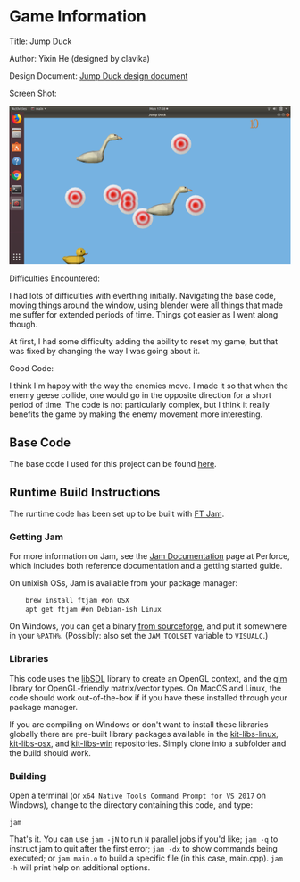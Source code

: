 # Game Information

Title: Jump Duck

Author: Yixin He (designed by clavika)

Design Document: [Jump Duck design document](http://graphics.cs.cmu.edu/courses/15-466-f18/game0-designs/clavicka/)

Screen Shot:

![Screen Shot](screenshot.png)

Difficulties Encountered:

I had lots of difficulties with everthing initially. Navigating the base code, moving things around the window, using blender were all things that made me suffer for extended periods of time. Things got easier as I went along though. 

At first, I had some difficulty adding the ability to reset my game, but that was fixed by changing the way I was going about it. 

Good Code:

I think I'm happy with the way the enemies move. I made it so that when the enemy geese collide, one would go in the opposite direction for a short period of time. The code is not particularly complex, but I think it really benefits the game by making the enemy movement more interesting.

## Base Code
The base code I used for this project can be found [here](https://github.com/ixchow/15-466-f18-base0).

## Runtime Build Instructions

The runtime code has been set up to be built with [FT Jam](https://www.freetype.org/jam/).

### Getting Jam

For more information on Jam, see the [Jam Documentation](https://www.perforce.com/documentation/jam-documentation) page at Perforce, which includes both reference documentation and a getting started guide.

On unixish OSs, Jam is available from your package manager:
```
	brew install ftjam #on OSX
	apt get ftjam #on Debian-ish Linux
```

On Windows, you can get a binary [from sourceforge](https://sourceforge.net/projects/freetype/files/ftjam/2.5.2/ftjam-2.5.2-win32.zip/download),
and put it somewhere in your `%PATH%`.
(Possibly: also set the `JAM_TOOLSET` variable to `VISUALC`.)

### Libraries

This code uses the [libSDL](https://www.libsdl.org/) library to create an OpenGL context, and the [glm](https://glm.g-truc.net) library for OpenGL-friendly matrix/vector types.
On MacOS and Linux, the code should work out-of-the-box if if you have these installed through your package manager.

If you are compiling on Windows or don't want to install these libraries globally there are pre-built library packages available in the
[kit-libs-linux](https://github.com/ixchow/kit-libs-linux),
[kit-libs-osx](https://github.com/ixchow/kit-libs-osx),
and [kit-libs-win](https://github.com/ixchow/kit-libs-win) repositories.
Simply clone into a subfolder and the build should work.

### Building

Open a terminal (or ```x64 Native Tools Command Prompt for VS 2017``` on Windows), change to the directory containing this code, and type:

```
jam
```

That's it. You can use ```jam -jN``` to run ```N``` parallel jobs if you'd like; ```jam -q``` to instruct jam to quit after the first error; ```jam -dx``` to show commands being executed; or ```jam main.o``` to build a specific file (in this case, main.cpp).  ```jam -h``` will print help on additional options.
